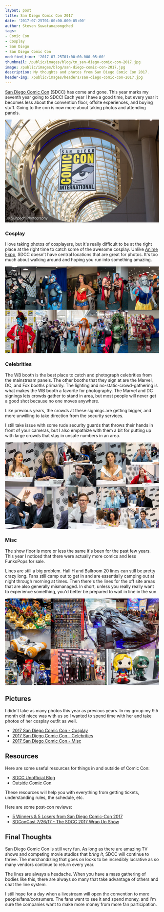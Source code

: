 ```yaml
---
layout: post
title: San Diego Comic Con 2017
date: '2017-07-25T01:00:00.000-05:00'
author: Steven Suwatanapongched
tags:
- Comic Con
- Cosplay
- San Diego
- San Diego Comic Con
modified_time: '2017-07-25T01:00:00.000-05:00'
thumbnail: /public/images/blog/tn_san-diego-comic-con-2017.jpg
image: /public/images/blog/san-diego-comic-con-2017.jpg
description: My thoughts and photos from San Diego Comic Con 2017.
header-img: /public/images/headers/san-diego-comic-con-2017.jpg
---
```


[San Diego Comic Con](https://secure.comic-con.org/cci) (SDCC) has come and gone. This year marks my seventh year going to SDCC! Each year I have a good time, but every year it becomes less about the convention floor, offsite experiences, and buying stuff. Going to the con is now more about taking photos and attending panels.

![San Diego Comic Con](/public/images/blog/san-diego-comic-con-2017.jpg)

### Cosplay

I love taking photos of cosplayers, but it's really difficult to be at the right place at the right time to catch some of the awesome cosplay. Unlike [Anime Expo](http://www.anime-expo.org/), SDCC doesn't have central locations that are great for photos. It's too much about walking around and hoping you run into something amazing.

![San Diego Comic Con - Cosplay Collage](/public/images/blog/2017-san-diego-comic-con-collage-cosplay.jpg)

### Celebrities

The WB booth is the best place to catch and photograph celebrities from the mainstream panels. The other booths that they sign at are the Marvel, DC, and Fox booths primarily. The lighting and no-static-crowd-gathering is what makes the WB booth a favorite for photography. The Marvel and DC signings lets crowds gather to stand in area, but most people will never get a good shot because no one moves anywhere.

Like previous years, the crowds at these signings are getting bigger, and more unwilling to take direction from the security services.

I still take issue with some rude security guards that throws their hands in front of your cameras, but I also empathize with them a bit for putting up with large crowds that stay in unsafe numbers in an area.

![San Diego Comic Con - Celebrities Collage](/public/images/blog/2017-san-diego-comic-con-collage-celebrities.jpg)

### Misc

The show floor is more or less the same it's been for the past few years. This year I noticed that there were actually more comics and less FunkoPops for sale.

Lines are still a big problem. Hall H and Ballroom 20 lines can still be pretty crazy long. Fans still camp out to get in and are essentially camping out at night through morning at times. Then there's the lines for the off site areas that are also generally mismanaged. In short, unless you really really want to experience something, you'd better be prepared to wait in line in the sun.

![San Diego Comic Con - Misc Collage](/public/images/blog/2017-san-diego-comic-con-collage-misc.jpg)

## Pictures

I didn't take as many photos this year as previous years. In my group my 9.5 month old niece was with us so I wanted to spend time with her and take photos of her cosplay outfit as well.

* [2017 San Diego Comic Con - Cosplay](https://www.facebook.com/media/set/?set=a.1487438941321125.1073741930.408588035872893&type=3)
* [2017 San Diego Comic Con - Celebrities](https://www.facebook.com/media/set/?set=a.1487440754654277.1073741931.408588035872893&type=3)
* [2017 San Diego Comic Con - Misc](https://www.facebook.com/media/set/?set=a.1487438041321215.1073741929.408588035872893&type=3)

## Resources

Here are some useful resources for things in and outside of Comic Con:

* [SDCC Unofficial Blog](http://sdccblog.com/)
* [Outside Comic Con](https://twitter.com/OutsideComicCon)

These resources will help you with everything from getting tickets, understanding rules, the schedule, etc.

Here are some post-con reviews:

* [5 Winners & 5 Losers from San Diego Comic-Con 2017](http://sdccblog.com/2017/07/5-winners-5-losers-from-san-diego-comic-con-2017/)
* [SDConCast 7/26/17 - The SDCC 2017 Wrap Up Show](https://www.youtube.com/watch?v=Rqipk6oMIUk)

## Final Thoughts

San Diego Comic Con is still very fun. As long as there are amazing TV shows and competing movie studios that *bring it*, SDCC will continue to thrive. The merchandizing that goes on looks to be incredibly lucrative as so many vendors continue to return every year.

The lines are always a headache. When you have a mass gathering of bodies like this, there are always so many that take advantage of others and chat the line system.

I still hope for a day when a livestream will open the convention to more people/fans/consumers. The fans want to see it and spend money, and I'm sure the companies want to make more money from more fan participation.
